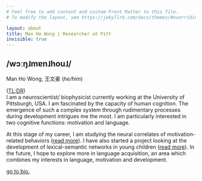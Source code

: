 ```yaml
---
# Feel free to add content and custom Front Matter to this file.
# To modify the layout, see https://jekyllrb.com/docs/themes/#overriding-theme-defaults

layout: about
title: Man Ho Wong | Researcher at Pitt
invisible: true
---
```


## /wɔːŋ˩mɐn˩hou˩/

Man Ho Wong, 王文豪 (*he/him*) 

([TL;DR](/etc#tldr-word-clouds))  
I am a neuroscientist/ biophysicist currently working at the University of Pittsburgh, USA. I am fascinated by the capacity of human cognition. The emergence of such a complex system through rudimentary processes during development intrigues me the most. I am particularly interested in two cognitive functions: motivation and language.

At this stage of my career, I am studying the neural correlates of motivation-related behaviors ([read more](/research/#experience-dependent-maturation-of-the-reward-circuitry)). I have also started a project looking at the development of lexical-semantic networks in young children ([read more](research/#lexical-semantic-network-analysis-in-children-from-different-socio-economic-backgrounds)). In the future, I hope to explore more in language acquisition, an area which combines my interests in language, motivation and development.

[go to bio.](/bio/)